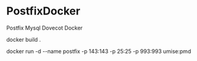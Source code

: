 # PostfixDocker
Postfix Mysql Dovecot Docker

docker build .

docker run -d --name postfix -p 143:143 -p 25:25 -p 993:993 umise:pmd

